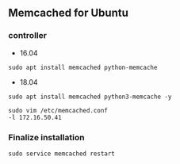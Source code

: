 ## Memcached for Ubuntu

### controller
* 16.04
```shell
sudo apt install memcached python-memcache
```

* 18.04
```shell
sudo apt install memcached python3-memcache -y 
```
```shell
sudo vim /etc/memcached.conf
-l 172.16.50.41
```
### Finalize installation
```shell
sudo service memcached restart
```